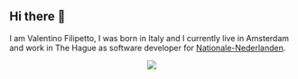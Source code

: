 ## Hi there 👋

I am Valentino Filipetto, I was born in Italy and I currently live in Amsterdam and work in The Hague as software developer for [Nationale-Nederlanden](https://www.nn.nl/Particulier.htm). 

<p align="center">
  <img src="https://leetcard.jacoblin.cool/ValentinoFilipetto?theme=dark&font=Crimson%20Pro&ext=activity"/>
</p>





<!--
**ValentinoFilipetto/ValentinoFilipetto** is a ✨ _special_ ✨ repository because its `README.md` (this file) appears on your GitHub profile.

Here are some ideas to get you started:

- 🔭 I’m currently working on ...
- 🌱 I’m currently learning ...
- 👯 I’m looking to collaborate on ...
- 🤔 I’m looking for help with ...
- 💬 Ask me about ...
- 📫 How to reach me: ...
- 😄 Pronouns: ...
- ⚡ Fun fact: ...
-->
